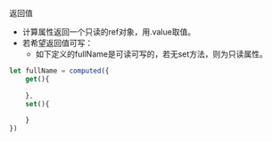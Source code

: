 返回值
- 计算属性返回一个只读的ref对象，用.value取值。
- 若希望返回值可写：
	- 如下定义的fullName是可读可写的，若无set方法，则为只读属性。
```js
let fullName = computed({
	get(){
	
	},
	set(){
	
	}
})
```
